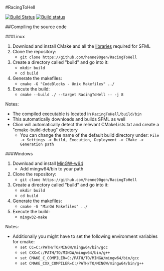 #RacingToHell

[![Build Status](https://travis-ci.org/henne90gen/RacingToHell.svg?branch=master)](https://travis-ci.org/henne90gen/RacingToHell) [![Build status](https://ci.appveyor.com/api/projects/status/y3sk6m09nwjqwjl7?svg=true)](https://ci.appveyor.com/project/henne90gen/racingtohell)

##Compiling the source code

###Linux

1.  Download and install CMake and all the [libraries](http://www.sfml-dev.org/tutorials/2.4/compile-with-cmake.php#installing-dependencies) required for SFML
1.  Clone the repository:
    -   `git clone https://github.com/henne90gen/RacingToHell`
1.  Create a directory called "build" and go into it:
    -   `mkdir build`
    -   `cd build`
1.  Generate the makefiles:
    -   `cmake -G "CodeBlocks - Unix Makefiles" ../`
1.  Execute the build:
    -   `cmake --build ./ --target RacingToHell -- -j 8`

Notes:
-   The compiled executable is located in `RacingToHell/build/bin`
-   This automatically downloads and builds SFML as well
-   Clion will automatically detect the relevant CMakeLists.txt and create a "cmake-build-debug" directory
    -   You can change the name of the default build directory under: `File -> Settings -> Build, Execution, Deployment -> CMake -> Generation path`

###Windows

1.  Download and install [MinGW-w64](https://sourceforge.net/projects/mingw-w64/)
    -   Add mingw64/bin to your path
1.  Clone the repository:
    -   `git clone https://github.com/henne90gen/RacingToHell`
1.  Create a directory called "build" and go into it:
    -   `mkdir build`
    -   `cd build`
1.  Generate the makefiles:
    -   `cmake -G "MinGW Makefiles" ../`
1.  Execute the build:
    -   `mingw32-make`

Notes:
-    Additionally you might have to set the following environment variables for cmake:
     -  `set CC=C:/PATH/TO/MINGW/mingw64/bin/gcc`
     -  `set CXX=C:/PATH/TO/MINGW/mingw64/bin/g++`
     -  `set CMAKE_C_COMPILER=C:/PATH/TO/MINGW/mingw64/bin/gcc`
     -  `set CMAKE_CXX_COMPILER=C:/PATH/TO/MINGW/mingw64/bin/g++`